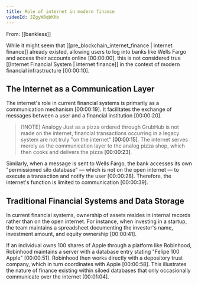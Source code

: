 ```yaml
---
title: Role of internet in modern finance
videoId: JZgyW8qbKHo
---
```


From: [[bankless]] <br/> 

While it might seem that [[pre_blockchain_internet_finance | internet finance]] already existed, allowing users to log into banks like Wells Fargo and access their accounts online <a class="yt-timestamp" data-t="00:00:00">[00:00:00]</a>, this is not considered true [[Internet Financial System | internet finance]] in the context of modern financial infrastructure <a class="yt-timestamp" data-t="00:00:10">[00:00:10]</a>.

## The Internet as a Communication Layer

The internet's role in current financial systems is primarily as a communication mechanism <a class="yt-timestamp" data-t="00:00:19">[00:00:19]</a>. It facilitates the exchange of messages between a user and a financial institution <a class="yt-timestamp" data-t="00:00:20">[00:00:20]</a>.

> [!NOTE] Analogy
> Just as a pizza ordered through GrubHub is not made on the internet, financial transactions occurring in a legacy system are not truly "on the internet" <a class="yt-timestamp" data-t="00:00:15">[00:00:15]</a>. The internet serves merely as the communication layer to the analog pizza shop, which then cooks and delivers the pizza <a class="yt-timestamp" data-t="00:00:23">[00:00:23]</a>.

Similarly, when a message is sent to Wells Fargo, the bank accesses its own "permissioned silo database" — which is not on the open internet — to execute a transaction and notify the user <a class="yt-timestamp" data-t="00:00:28">[00:00:28]</a>. Therefore, the internet's function is limited to communication <a class="yt-timestamp" data-t="00:00:39">[00:00:39]</a>.

## Traditional Financial Systems and Data Storage

In current financial systems, ownership of assets resides in internal records rather than on the open internet. For instance, when investing in a startup, the team maintains a spreadsheet documenting the investor's name, investment amount, and equity ownership <a class="yt-timestamp" data-t="00:00:41">[00:00:41]</a>.

If an individual owns 100 shares of Apple through a platform like Robinhood, Robinhood maintains a server with a database entry stating "Felipe 100 Apple" <a class="yt-timestamp" data-t="00:00:51">[00:00:51]</a>. Robinhood then works directly with a depository trust company, which in turn coordinates with Apple <a class="yt-timestamp" data-t="00:00:58">[00:00:58]</a>. This illustrates the nature of finance existing within siloed databases that only occasionally communicate over the internet <a class="yt-timestamp" data-t="00:01:04">[00:01:04]</a>.